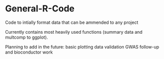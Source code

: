 General-R-Code
==============

Code to intially format data that can be ammended to any project

Currently contains most heavily used functions (summary data and multcomp to ggplot).

Planning to add in the future:
  basic plotting
  data validation
  GWAS follow-up and bioconductor work
